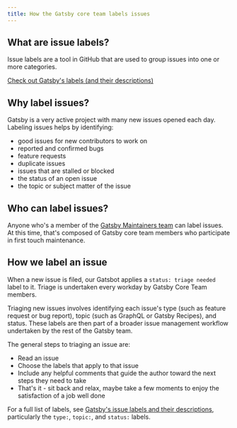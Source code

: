 ```yaml
---
title: How the Gatsby core team labels issues
---
```


## What are issue labels?

Issue labels are a tool in GitHub that are used to group issues into one or more categories.

[Check out Gatsby's labels (and their descriptions)](https://github.com/gatsbyjs/gatsby/issues/labels)

## Why label issues?

Gatsby is a very active project with many new issues opened each day. Labeling issues helps by identifying:

- good issues for new contributors to work on
- reported and confirmed bugs
- feature requests
- duplicate issues
- issues that are stalled or blocked
- the status of an open issue
- the topic or subject matter of the issue

## Who can label issues?

Anyone who's a member of the [Gatsby Maintainers team](https://github.com/orgs/gatsbyjs/teams/maintainers) can label issues. At this time, that's composed of Gatsby core team members who participate in first touch maintenance.

## How we label an issue

When a new issue is filed, our Gatsbot applies a `status: triage needed` label to it. Triage is undertaken every workday by Gatsby Core Team members.

Triaging new issues involves identifying each issue's type (such as feature request or bug report), topic (such as GraphQL or Gatsby Recipes), and status. These labels are then part of a broader issue management workflow undertaken by the rest of the Gatsby team.

The general steps to triaging an issue are:

- Read an issue
- Choose the labels that apply to that issue
- Include any helpful comments that guide the author toward the next steps they need to take
- That's it - sit back and relax, maybe take a few moments to enjoy the satisfaction of a job well done

For a full list of labels, see [Gatsby's issue labels and their descriptions](https://github.com/gatsbyjs/gatsby/issues/labels), particularly the `type:`, `topic:`, and `status:` labels.
